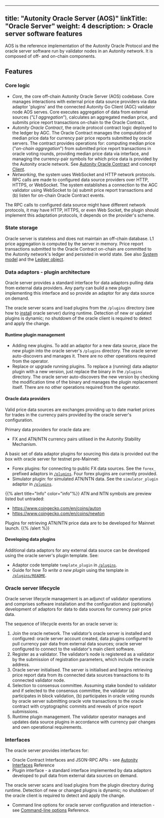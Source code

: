 
---
title: "Autonity Oracle Server (AOS)"
linkTitle: "Oracle Server"
weight: 4
description: >
  Oracle server software features
---

AOS is the reference implementation of the Autonity Oracle Protocol and the oracle server software run by validator nodes in an Autonity network. It is composed of off- and on-chain components.

## Features

### Core logic

- _Core_, the core off-chain Autonity Oracle Server (AOS) codebase. Core manages interactions with external price data source providers via data adaptor 'plugins' and the connected Autonity Go Client (AGC) validator node AOS serves. Core executes aggregation of data from external sources ("_L1 aggregation_"), calculates an aggregated median price, and submits price report transactions on-chain to the Oracle Contract.
- _Autonity Oracle Contract_, the oracle protocol contract logic deployed to the ledger by AGC. The Oracle Contract manages the computation of median price data for currency pair price reports submitted by oracle servers. The contract provides operations for: computing median price ("_on-chain aggregation_") from submitted price report transactions in oracle voting rounds, providing median price data via interface, and managing the currency-pair symbols for which price data is provided by the Autonity oracle network. See [Autonity Oracle Contract](/concepts/architecture/#autonity-oracle-contract) and concept [Client](/concepts/client/).
- _Networking_, the system uses WebSocket and HTTP network protocols. RPC calls are made to configured data source providers over HTTP, HTTPS, or WebSocket. The system establishes a connection to the AGC validator using WebSocket to (a) submit price report transactions and (b) listen for on-chain Oracle Contract events.

The RPC calls to configured data source might have different network protocols, it may have HTTP, HTTPS, or even Web Socket, the plugin should implement this adaptation protocols, it depends on the provider's scheme.


### State storage

Oracle server is stateless and does not maintain an off-chain database. L1 price aggregation is computed by the server in memory. Price report transactions submitted to the Oracle Contract on-chain are committed to the Autonity network's ledger and persisted in world state. See also [System model](/concepts/system-model/) and the [Ledger object](/concepts/system-model/#the-ledger-object). 

### Data adaptors - plugin architecture
Oracle server provides a standard interface for data adaptors pulling data from external data providers. Any party can build a new plugin implementing this interface and so provide an adaptor for any data source on demand.

The oracle server scans and load plugins from the `/plugins` directory (see how to [install](/oracle/install-oracle/) oracle server) during runtime. Detection of new or updated plugins is dynamic; no shutdown of the oracle client is required to detect and apply the change.

#### Runtime plugin management

- Adding new plugins. To add an adaptor for a new data source, place the new plugin into the oracle server's `/plugins` directory. The oracle server auto-discovers and manages it. There are no other operations required from the operator.
- Replace or upgrade running plugins. To replace a (running) data adaptor plugin with a new version, just replace the binary in the `/plugins` directory. The oracle server auto-discovers the new version by checking the modification time of the binary and manages the plugin replacement itself. There are no other operations required from the operator.

#### Oracle data providers

Valid price data sources are exchanges providing up to date market prices for trades in the currency pairs provided by the oracle server's configuration.

Primary data providers for oracle data are:

- FX and ATN/NTN currency pairs utilised in the Autonity Stability Mechanism.

A basic set of data adaptor plugins for sourcing this data is provided out the box with oracle server for testnet pre-Mainnet:

- Forex plugins: for connecting to public FX data sources. See the `forex_` prefixed adaptors in [`/plugins`<i class='fas fa-external-link-alt'></i>](https://github.com/autonity/autonity-oracle/tree/master/plugins). Four forex plugins are currently provided.
- Simulator plugin: for simulated ATN/NTN data. See the `simulator_plugin` adaptor in [`/plugins`<i class='fas fa-external-link-alt'></i>](https://github.com/autonity/autonity-oracle/tree/master/plugins). 

{{% alert title="Info" color="info"%}}
ATN and NTN symbols are preview listed but untraded:

- https://www.coingecko.com/en/coins/auton
- https://www.coingecko.com/en/coins/newton

Plugins for retrieving ATN/NTN price data are to be developed for Mainnet launch.
{{% /alert %}}

#### Developing data plugins
Additional data adaptors for any external data source can be developed using the oracle server's plugin template. See:

- Adaptor code template `template_plugin` in [`/plugins`<i class='fas fa-external-link-alt'></i>](https://github.com/autonity/autonity-oracle/tree/master/plugins).
- Guide for how _To write a new plugin_ using the template in [`/plugins/README`<i class='fas fa-external-link-alt'></i>](https://github.com/clearmatics/autonity-oracle/tree/master/plugins#readme).

### Oracle server lifecycle
Oracle server lifecycle management is an adjunct of validator operations and comprises software installation and the configuration and (optionally) development of adaptors for data to data sources for currency pair price data.

The sequence of lifecycle events for an oracle server is:

1. Join the oracle network. The validator’s oracle server is installed and configured: oracle server account created, data plugins configured to pull currency pair data from external data sources; oracle server configured to connect to the validator's main client software.
2. Register as a validator. The validator’s node is registered as a validator by the submission of registration parameters, which include the oracle address.
3. Oracle server initialised. The server is initialised and begins retrieving price report data from its connected data sources transactions to its connected validator node.
3. Selection to consensus committee. Assuming stake bonded to validator and if selected to the consensus committee, the validator (a) participates in block validation, (b) participates in oracle voting rounds by oracle server submitting oracle vote transactions to the oracle contract with cryptographic commits and reveals of price report submissions.
4. Runtime plugin management. The validator operator manages and updates data source plugins in accordance with currency pair changes and own operational requirements.

### Interfaces

The oracle server provides interfaces for:

- Oracle Contract Interfaces and JSON-RPC APIs - see [Autonity Interfaces](/reference/api/oracle/) Reference
- Plugin interface - a standard interface implemented by data adaptors developed to pull data from external data sources on demand.

The oracle server scans and load plugins from the plugin directory during runtime. Detection of new or changed plugins is dynamic;
no shutdown of the oracle client is required to detect and apply the change.
<!--
TODO
- RPC calls from the Autonity Utility Tool `aut`. `aut` provides a command-line interface to Autonity-specific queries and operations, as well as much of the base Ethereum functionality.
-->

- Command line options for oracle server configuration and interaction - see [Command-line options](/reference/cli/oracle/#command-line-options) Reference.
